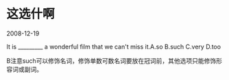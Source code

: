 # 这选什啊
2008-12-19


It is _________ a wonderful film that we can't miss it.A.so      B.such       C.very       D.too


B注意such可以修饰名词，修饰单数可数名词要放在冠词前，其他选项只能修饰形容词或副词。
